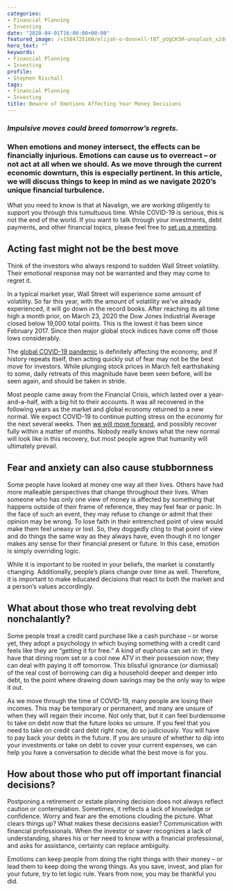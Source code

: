 ```yaml
---
categories:
- Financial Planning
- Investing
date: "2020-04-01T16:00:00+00:00"
featured_image: /v1584725160/elijah-o-donnell-t8T_yUgCKSM-unsplash_x2dumd.jpg
hero_text: ""
keywords:
- Financial Planning
- Investing
profile:
- Stephen Rischall
tags:
- Financial Planning
- Investing
title: Beware of Emotions Affecting Your Money Decisions
---
```

### _Impulsive moves could breed tomorrow’s regrets._

### When emotions and money intersect, the effects can be financially injurious. Emotions can cause us to overreact – or not act at all when we should. As we move through the current economic downturn, this is especially pertinent. In this article, we will discuss things to keep in mind as we navigate 2020’s unique financial turbulence.

What you need to know is that at Navalign, we are working diligently to support you through this tumultuous time. While COVID-19 is serious, this is not the end of the world.  If you want to talk through your investments, debt payments, and other financial topics, please feel free to [set up a meeting](https://navalign.com/who-we-are/).

## Acting fast might not be the best move

Think of the investors who always respond to sudden Wall Street volatility. Their emotional response may not be warranted and they may come to regret it.

In a typical market year, Wall Street will experience some amount of volatility. So far this year, with the amount of volatility we've already experienced, it will go down in the record books. After reaching its all time high a month prior, on March 23, 2020 the Dow Jones Industrial Average closed below 19,000 total points. This is the lowest it has been since February 2017. Since then major global stock indices have come off those lows considerably.

The [global COVID-19 pandemic](https://navalign.com/updates/video-how-the-coronavirus-is-affecting-the-global-economy/ "COVID-19 Pandemic") is definitely affecting the economy, and If history repeats itself, then acting quickly out of fear may not be the best move for investors. While plunging stock prices in March felt earthshaking to some, daily retreats of this magnitude have been seen before, will be seen again, and should be taken in stride.

Most people came away from the Financial Crisis, which lasted over a year-and-a-half, with a big hit to their accounts. It was all recovered in the following years as the market and global economy returned to a new normal. We expect COVID-19 to continue putting stress on the economy for the next several weeks. Then [we will move forward](https://navalign.com/updates/video-update-on-covid-19-and-market-outlook/), and possibly recover fully within a matter of months. Nobody really knows what the new normal will look like in this recovery, but most people agree that humanity will ultimately prevail.

## Fear and anxiety can also cause stubbornness

Some people have looked at money one way all their lives. Others have had more malleable perspectives that change throughout their lives. When someone who has only one view of money is affected by something that happens outside of their frame of reference, they may feel fear or panic. In the face of such an event, they may refuse to change or admit that their opinion may be wrong. To lose faith in their entrenched point of view would make them feel uneasy or lost. So, they doggedly cling to that point of view and do things the same way as they always have, even though it no longer makes any sense for their financial present or future. In this case, emotion is simply overriding logic.

While it is important to be rooted in your beliefs, the market is constantly changing. Additionally, people’s plans change over time as well. Therefore, it is important to make educated decisions that react to both the market and a person’s values accordingly.

## What about those who treat revolving debt nonchalantly?

Some people treat a credit card purchase like a cash purchase – or worse yet, they adopt a psychology in which buying something with a credit card feels like they are “getting it for free.” A kind of euphoria can set in: they have that dining room set or a cool new ATV in their possession now; they can deal with paying it off tomorrow. This blissful ignorance (or dismissal) of the real cost of borrowing can dig a household deeper and deeper into debt, to the point where drawing down savings may be the only way to wipe it out.

As we move through the time of COVID-19, many people are losing their incomes. This may be temporary or permanent, and many are unsure of when they will regain their income. Not only that, but it can feel burdensome to take on debt now that the future looks so unsure. If you feel that you need to take on credit card debt right now, do so judiciously. You will have to pay back your debts in the future. If you are unsure of whether to dip into your investments or take on debt to cover your current expenses, we can help you have a conversation to decide what the best move is for you.

## How about those who put off important financial decisions?

Postponing a retirement or estate planning decision does not always reflect caution or contemplation. Sometimes, it reflects a lack of knowledge or confidence. Worry and fear are the emotions clouding the picture. What clears things up? What makes these decisions easier? Communication with financial professionals. When the investor or saver recognizes a lack of understanding, shares his or her need to know with a financial professional, and asks for assistance, certainty can replace ambiguity.

Emotions can keep people from doing the right things with their money – or lead them to keep doing the wrong things. As you save, invest, and plan for your future, try to let logic rule. Years from now, you may be thankful you did.